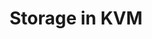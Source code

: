 ---
menu:
  sidebar:
    identifier: almacenamiento-kvm
    name: Storage in KVM
    parent: virtualizacion-kvm-linux
    weight: 5
title: Storage in KVM
---